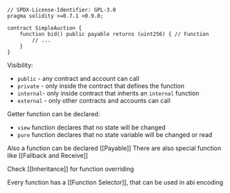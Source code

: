 ```solidity
// SPDX-License-Identifier: GPL-3.0
pragma solidity >=0.7.1 <0.9.0;

contract SimpleAuction {
    function bid() public payable returns (uint256) { // Function
        // ...
    }
}
```

Visibility:
- `public` - any contract and account can call
- `private` - only inside the contract that defines the function
- `internal`- only inside contract that inherits an `internal` function
- `external` - only other contracts and accounts can call

Getter function can be declared:
- `view` function declares that no state will be changed
- `pure` function declares that no state variable will be changed or read

Also a function can be declared [[Payable]]
There are also special function like [[Fallback and Receive]]

Check [[Inheritance]] for function overriding

Every function has a [[Function Selector]], that can be used in abi encoding